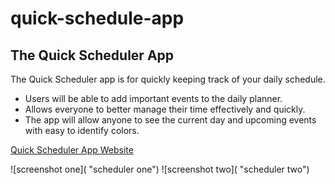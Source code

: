 # quick-schedule-app
## The Quick Scheduler App ##

The Quick Scheduler app is for quickly keeping track of your daily schedule. 

* Users will be able to add important events to the daily planner.
* Allows everyone to better manage their time effectively and quickly.
* The app will allow anyone to see the current day and upcoming events with easy to identify colors.

[Quick Scheduler App Website](#)

![screenshot one]( "scheduler one") 
![screenshot two]( "scheduler two")